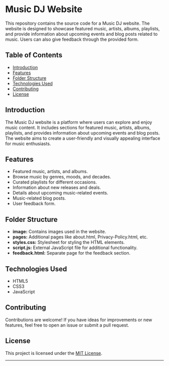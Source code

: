 # Music DJ Website

This repository contains the source code for a Music DJ website. The website is designed to showcase featured music, artists, albums, playlists, and provide information about upcoming events and blog posts related to music. Users can also give feedback through the provided form.

## Table of Contents
- [Introduction](#introduction)
- [Features](#features)
- [Folder Structure](#folder-structure)
- [Technologies Used](#technologies-used)
- [Contributing](#contributing)
- [License](#license)
  

## Introduction
The Music DJ website is a platform where users can explore and enjoy music content. It includes sections for featured music, artists, albums, playlists, and provides information about upcoming events and blog posts. The website aims to create a user-friendly and visually appealing interface for music enthusiasts.

## Features
- Featured music, artists, and albums.
- Browse music by genres, moods, and decades.
- Curated playlists for different occasions.
- Information about new releases and deals.
- Details about upcoming music-related events.
- Music-related blog posts.
- User feedback form.


## Folder Structure
- **image:** Contains images used in the website.
- **pages:** Additional pages like about.html, Privacy-Policy.html, etc.
- **styles.css:** Stylesheet for styling the HTML elements.
- **script.js:** External JavaScript file for additional functionality.
- **feedback.html:** Separate page for the feedback section.

## Technologies Used
- HTML5
- CSS3
- JavaScript

## Contributing
Contributions are welcome! If you have ideas for improvements or new features, feel free to open an issue or submit a pull request.

## License
This project is licensed under the [MIT License](LICENSE).



---

